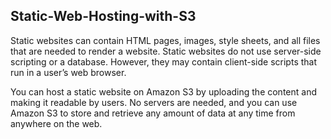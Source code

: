 ## Static-Web-Hosting-with-S3

Static websites can contain HTML pages, images, style sheets, and all files that are needed to render a website. Static websites do not use server-side scripting or a database. However, they may contain client-side scripts that run in a user’s web browser.


You can host a static website on Amazon S3 by uploading the content and making it readable by users. No servers are needed, and you can use Amazon S3 to store and retrieve any amount of data at any time from anywhere on the web.
